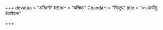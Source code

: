 +++
devataa = "अश्विनौ"
RShiH = "वसिष्ठः"
ChandaH = "त्रिष्टुप्"
title = "०५ प्राचीमु देवाश्विना"

+++
